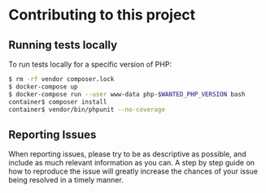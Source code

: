 # Contributing to this project

## Running tests locally

To run tests locally for a specific version of PHP:

```bash
$ rm -rf vendor composer.lock
$ docker-compose up
$ docker-compose run --user www-data php-$WANTED_PHP_VERSION bash
container$ composer install
container$ vendor/bin/phpunit --no-coverage
```

## Reporting Issues

When reporting issues, please try to be as descriptive as possible, and include
as much relevant information as you can. A step by step guide on how to
reproduce the issue will greatly increase the chances of your issue being
resolved in a timely manner.

